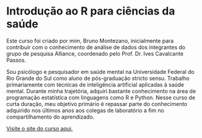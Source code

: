 # Introdução ao R para ciências da saúde

Este curso foi criado por mim, Bruno Montezano, inicialmente para contribuir com
o conhecimento de análise de dados
dos integrantes do grupo de pesquisa Alliance, coordenado pelo Prof. Dr. Ives
Cavalcante Passos.

Sou psicólogo e pesquisador em saúde mental na Universidade Federal do Rio Grande
do Sul como aluno de pós-graduação stricto sensu. Trabalho primariamente com técnicas
de inteligência artificial aplicadas à saúde mental. Durante minha trajetória,
adquiri bastante conhecimento na área de programação estatística com linguagens
como R e Python. Nesse curso de curta duração, meu objetivo primário é repassar
parte do conhecimento adquirido nos últimos anos aos colegas de laboratório a fim
no compartilhamento do aprendizado.

[Visite o site do curso aqui.](https://brunomontezano.github.io/r-workshop/)

